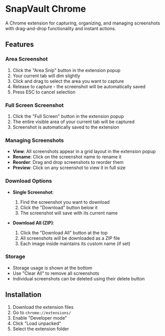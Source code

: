 # SnapVault Chrome

A Chrome extension for capturing, organizing, and managing screenshots with drag-and-drop functionality and instant actions.

## Features

### Area Screenshot
1. Click the "Area Snip" button in the extension popup
2. Your current tab will dim slightly
3. Click and drag to select the area you want to capture
4. Release to capture - the screenshot will be automatically saved
5. Press ESC to cancel selection

### Full Screen Screenshot  
1. Click the "Full Screen" button in the extension popup
2. The entire visible area of your current tab will be captured
3. Screenshot is automatically saved to the extension

### Managing Screenshots
- **View**: All screenshots appear in a grid layout in the extension popup
- **Rename**: Click on the screenshot name to rename it
- **Reorder**: Drag and drop screenshots to reorder them
- **Preview**: Click on any screenshot to view it in full size

### Download Options
- **Single Screenshot**: 
  1. Find the screenshot you want to download
  2. Click the "Download" button below it
  3. The screenshot will save with its current name

- **Download All (ZIP)**:
  1. Click the "Download All" button at the top
  2. All screenshots will be downloaded as a ZIP file
  3. Each image inside maintains its custom name (if set)

### Storage
- Storage usage is shown at the bottom
- Use "Clear All" to remove all screenshots
- Individual screenshots can be deleted using their delete button

## Installation
1. Download the extension files
2. Go to `chrome://extensions/`
3. Enable "Developer mode"
4. Click "Load unpacked"
5. Select the extension folder
